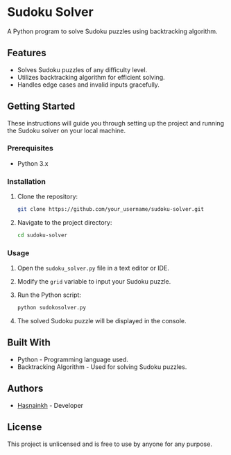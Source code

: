 # Sudoku Solver

A Python program to solve Sudoku puzzles using backtracking algorithm.

## Features

- Solves Sudoku puzzles of any difficulty level.
- Utilizes backtracking algorithm for efficient solving.
- Handles edge cases and invalid inputs gracefully.

## Getting Started

These instructions will guide you through setting up the project and running the Sudoku solver on your local machine.

### Prerequisites

- Python 3.x

### Installation

1. Clone the repository:

    ```bash
    git clone https://github.com/your_username/sudoku-solver.git
    ```

2. Navigate to the project directory:

    ```bash
    cd sudoku-solver
    ```

### Usage

1. Open the `sudoku_solver.py` file in a text editor or IDE.
2. Modify the `grid` variable to input your Sudoku puzzle.
3. Run the Python script:

    ```bash
    python sudokosolver.py
    ```

4. The solved Sudoku puzzle will be displayed in the console.

## Built With

- Python - Programming language used.
- Backtracking Algorithm - Used for solving Sudoku puzzles.

## Authors

- [Hasnainkh](https://github.com/Hasnainbro) - Developer

## License

This project is unlicensed and is free to use by anyone for any purpose.






